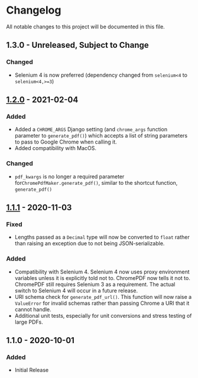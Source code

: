 # Changelog

All notable changes to this project will be documented in this file.


## 1.3.0 - Unreleased, Subject to Change

### Changed

- Selenium 4 is now preferred (dependency changed from `selenium<4` to `selenium<4,>=3`)


## [1.2.0](https://github.com/imsweb/django-chromepdf/tree/1.2.0) - 2021-02-04

### Added

- Added a `CHROME_ARGS` Django setting (and `chrome_args` function parameter to `generate_pdf()`) which accepts a list of string parameters to pass to Google Chrome when calling it.
- Added compatibility with MacOS.

### Changed

- `pdf_kwargs` is no longer a required parameter for`ChromePdfMaker.generate_pdf()`, similar to the shortcut function, `generate_pdf()`


## [1.1.1](https://github.com/imsweb/django-chromepdf/tree/1.1.1) - 2020-11-03

### Fixed

- Lengths passed as a `Decimal` type will now be converted to `float` rather than raising an exception due to not being JSON-serializable.

### Added

- Compatibility with Selenium 4. Selenium 4 now uses proxy environment variables unless it is explicitly told not to. ChromePDF now tells it not to. ChromePDF still requires Selenium 3 as a requirement. The actual switch to Selenium 4 will occur in a future release.
- URI schema check for `generate_pdf_url()`. This function will now raise a `ValueError` for invalid schemas rather than passing Chrome a URI that it cannot handle.
- Additional unit tests, especially for unit conversions and stress testing of large PDFs.


## 1.1.0 - 2020-10-01

### Added

- Initial Release

